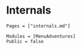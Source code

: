 # Internals

```@index
Pages = ["internals.md"]
```

```@autodocs
Modules = [MenuAdventures]
Public = false
```

